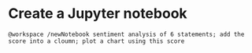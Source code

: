 # Create a Jupyter notebook

```prompt
@workspace /newNotebook sentiment analysis of 6 statements; add the score into a cloumn; plot a chart using this score
```